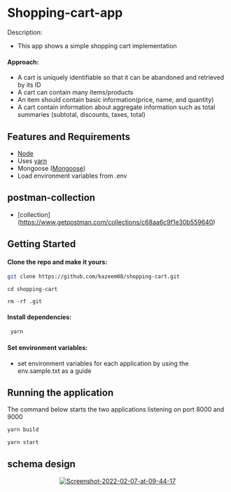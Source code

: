 # Shopping-cart-app

Description:
 - This app shows a simple shopping cart implementation

#### Approach:
 - A cart is uniquely identifiable so that it can be abandoned and retrieved by its ID
 - A cart can contain many items/products
 - An item should contain basic information(price, name, and quantity)
 - A cart contain information about aggregate information such as total summaries
(subtotal, discounts, taxes, total)
 
## Features and Requirements

- [Node](https://nodejs.org/en/download/current/)
- Uses [yarn](https://yarnpkg.com/)
- Mongoose ([Mongoose](http://mongoosejs.com/))
- Load environment variables from .env

## postman-collection
- [collection] (https://www.getpostman.com/collections/c68aa6c9f1e30b559640)

## Getting Started

#### Clone the repo and make it yours:

```bash
git clone https://github.com/kazeem08/shopping-cart.git
```

```
cd shopping-cart
```

```
rm -rf .git
```

#### Install dependencies:
 
```bash
 yarn
```

#### Set environment variables:

- set environment variables for each application by using the env.sample.txt as a guide

## Running the application

The command below starts the two applications listening on port 8000 and 9000

```bash
yarn build
```

```bash
yarn start
```


## schema design
<p align="center">
  <a href="https://ibb.co/P9F9qhx"><img src="https://i.ibb.co/F0m0Rw6/Screenshot-2022-02-07-at-09-44-17.png" alt="Screenshot-2022-02-07-at-09-44-17" border="0"></a><br />
</p>